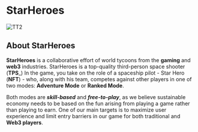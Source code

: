 # StarHeroes
![TT2](https://user-images.githubusercontent.com/111981797/186460448-a31a0fb0-1d25-4462-9df2-687da23cb69e.png)
## About StarHeroes

__StarHeroes__ is a collaborative effort of world tycoons from the __gaming__ and __web3__ industries.
StarHeroes is a top-quality third-person space shooter (__TPS___) In the game, you take on the role of a spaceship pilot - Star Hero (__NFT__) - who, along with his team, competes against other players in one of two modes: __Adventure Mode__ or __Ranked Mode__. 

Both modes are ___skill-based___ and ___free-to-play___, as we believe sustainable economy needs to be based on the fun arising from playing a game rather than playing to earn.  One of our main targets is to maximize user experience and limit entry barriers in our game for both traditional and __Web3 players__. 
